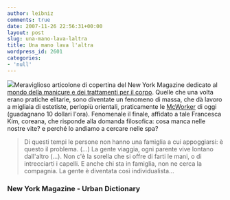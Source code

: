 ```yaml
---
author: leibniz
comments: true
date: 2007-11-26 22:56:31+00:00
layout: post
slug: una-mano-lava-laltra
title: Una mano lava l'altra
wordpress_id: 2601
categories:
- 'null'
---
```


![](http://nymag.com/nymag/toc/cover_spa071203.jpg)Meraviglioso articolone di copertina del New York Magazine dedicato al [mondo della manicure e dei trattamenti per il corpo](http://nymag.com/beauty/features/41280/). Quelle che una volta erano pratiche elitarie, sono diventate un fenomeno di massa, che dà lavoro a migliaia di estetiste, perlopiù orientali, praticamente le [McWorker](http://www.urbandictionary.com/define.php?term=McWorker) di oggi (guadagnano 10 dollari l'ora). Fenomenale il finale, affidato a tale Francesca Kim, coreana, che risponde alla domanda filosofica: cosa manca nelle nostre vite? e perché lo andiamo a cercare nelle spa? 

> Di questi tempi le persone non hanno una famiglia a cui appoggiarsi: è questo il problema. (...) La gente viaggia, ogni parente vive lontano dall'altro (...). Non c'è la sorella che si offre di farti le mani, o di intrecciarti i capelli. E anche chi sta in famiglia, non ne cerca la compagnia. La gente è diventata così individualista...    

### New York Magazine - Urban Dictionary
